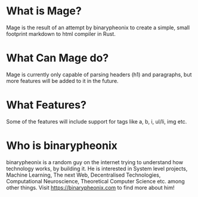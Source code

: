 # What is Mage?

Mage is the result of an attempt by binarypheonix to create a simple, small footprint markdown to html compiler in Rust.

# What Can Mage do?

Mage is currently only capable of parsing headers (h1) and paragraphs, but more features will be added to it in the future.

# What Features?

Some of the features will include support for tags like a, b, i, ul/li, img etc.

# Who is binarypheonix

binarypheonix is a random guy on the internet trying to understand how technology works, by building it. He is interested in System level projects, Machine Learning, The next Web, Decentralised Technologies, Computational Neuroscience, Theoretical Computer Science etc. among other things. Visit https://binarypheonix.com to find more about him!
